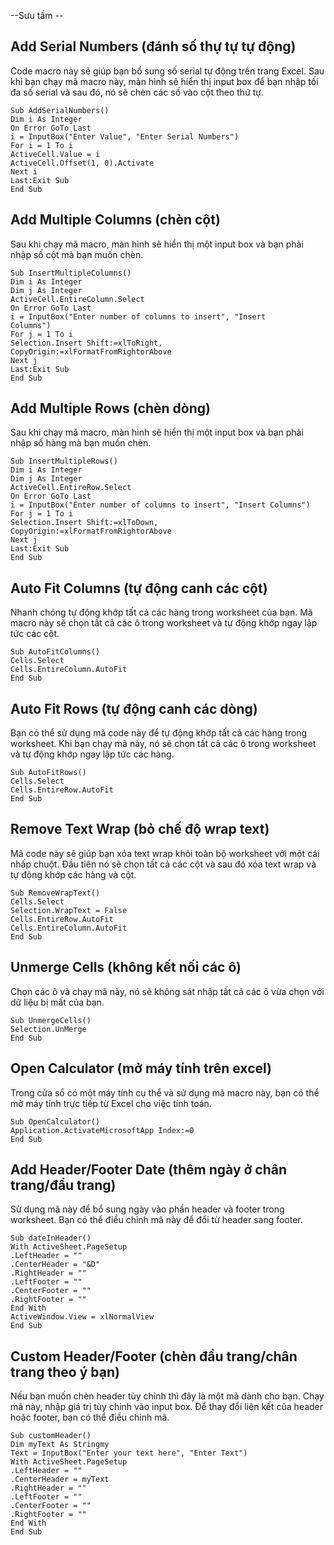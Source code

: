 --Sưu tầm --

## Add Serial Numbers (đánh số thự tự tự động)

Code macro này sẽ giúp bạn bổ sung số serial tự động trên trang Excel.
Sau khi bạn chạy mã macro này, màn hình sẽ hiển thị input box để bạn nhập tối đa số serial và sau đó, nó sẽ chèn các số vào cột theo thứ tự.

```
Sub AddSerialNumbers()
Dim i As Integer
On Error GoTo Last
i = InputBox("Enter Value", "Enter Serial Numbers")
For i = 1 To i
ActiveCell.Value = i
ActiveCell.Offset(1, 0).Activate
Next i
Last:Exit Sub
End Sub
```

## Add Multiple Columns (chèn cột)

Sau khi chạy mã macro, màn hình sẽ hiển thị một input box và bạn phải nhập số cột mà bạn muốn chèn.

```
Sub InsertMultipleColumns()
Dim i As Integer
Dim j As Integer
ActiveCell.EntireColumn.Select
On Error GoTo Last
i = InputBox("Enter number of columns to insert", "Insert         Columns")
For j = 1 To i
Selection.Insert Shift:=xlToRight, CopyOrigin:=xlFormatFromRightorAbove
Next j
Last:Exit Sub
End Sub
```

## Add Multiple Rows (chèn dòng)

Sau khi chạy mã macro, màn hình sẽ hiển thị một input box và bạn phải nhập số hàng mà bạn muốn chèn.

```
Sub InsertMultipleRows()
Dim i As Integer
Dim j As Integer
ActiveCell.EntireRow.Select
On Error GoTo Last
i = InputBox("Enter number of columns to insert", "Insert Columns")
For j = 1 To i
Selection.Insert Shift:=xlToDown,
CopyOrigin:=xlFormatFromRightorAbove
Next j
Last:Exit Sub
End Sub                 
```

## Auto Fit Columns (tự động canh các cột)

Nhanh chóng tự động khớp tất cả các hàng trong worksheet của bạn.
Mã macro này sẽ chọn tất cả các ô trong worksheet và tự động khớp ngay lập tức các cột.

```
Sub AutoFitColumns()
Cells.Select
Cells.EntireColumn.AutoFit
End Sub
```

## Auto Fit Rows (tự động canh các dòng)

Bạn có thể sử dụng mã code này để tự động khớp tất cả các hàng trong worksheet.
Khi bạn chạy mã này, nó sẽ chọn tất cả các ô trong worksheet và tự động khớp ngay lập tức các hàng.

```
Sub AutoFitRows()
Cells.Select
Cells.EntireRow.AutoFit
End Sub
```

## Remove Text Wrap (bỏ chế độ wrap text)

Mã code này sẽ giúp bạn xóa text wrap khỏi toàn bộ worksheet với một cái nhấp chuột. Đầu tiên nó sẽ chọn tất cả các cột và sau đó xóa text wrap và tự động khớp các hàng và cột.

```
Sub RemoveWrapText()
Cells.Select
Selection.WrapText = False
Cells.EntireRow.AutoFit
Cells.EntireColumn.AutoFit
End Sub
```

## Unmerge Cells (không kết nối các ô)

Chọn các ô và chạy mã này, nó sẽ không sát nhập tất cả các ô vừa chọn với dữ liệu bị mất của bạn.                                            

```
Sub UnmergeCells()
Selection.UnMerge
End Sub
```

## Open Calculator (mở máy tính trên excel)

Trong cửa sổ có một máy tính cụ thể và sử dụng mã macro này, bạn có thể mở máy tính trực tiếp từ Excel cho việc tính toán.

```
Sub OpenCalculator()
Application.ActivateMicrosoftApp Index:=0
End Sub
```

## Add Header/Footer Date (thêm ngày ở chân trang/đầu trang)

Sử dụng mã này để bổ sung ngày vào phần header và footer trong worksheet.
Bạn có thể điều chỉnh mã này để đổi từ header sang footer.

```
Sub dateInHeader()
With ActiveSheet.PageSetup
.LeftHeader = ""
.CenterHeader = "&D"
.RightHeader = ""
.LeftFooter = ""
.CenterFooter = ""
.RightFooter = ""
End With
ActiveWindow.View = xlNormalView
End Sub
```

## Custom Header/Footer (chèn đầu trang/chân trang theo ý bạn)

Nếu bạn muốn chèn header tùy chỉnh thì đây là một mã dành cho bạn.
Chạy mã này, nhập giá trị tùy chỉnh vào input box. Để thay đổi liên kết của header hoặc footer, bạn có thể điều chỉnh mã.

```
Sub customHeader()
Dim myText As Stringmy
Text = InputBox("Enter your text here", "Enter Text")
With ActiveSheet.PageSetup
.LeftHeader = ""
.CenterHeader = myText
.RightHeader = ""
.LeftFooter = ""
.CenterFooter = ""
.RightFooter = ""
End With
End Sub 
```
